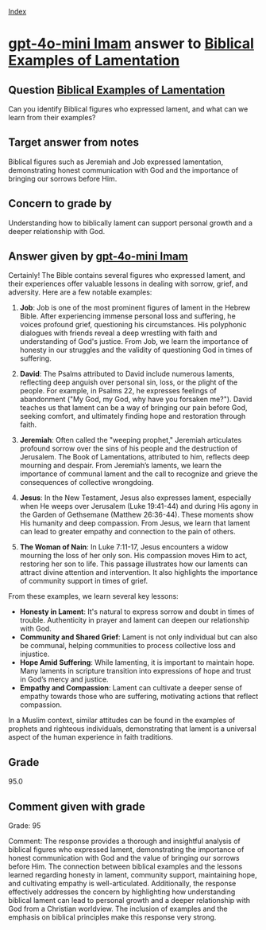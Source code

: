 
[Index](../../index.md)
# [gpt-4o-mini Imam](../../answering_models/gpt-4o-mini_Imam.md) answer to [Biblical Examples of Lamentation](../../questions/Biblical_Examples_of_Lamentation.md)

## Question [Biblical Examples of Lamentation](../../questions/Biblical_Examples_of_Lamentation.md)
Can you identify Biblical figures who expressed lament, and what can we learn from their examples?

## Target answer from notes
Biblical figures such as Jeremiah and Job expressed lamentation, demonstrating honest communication with God and the importance of bringing our sorrows before Him.

## Concern to grade by
Understanding how to biblically lament can support personal growth and a deeper relationship with God.

## Answer given by [gpt-4o-mini Imam](../../answering_models/gpt-4o-mini_Imam.md)
Certainly! The Bible contains several figures who expressed lament, and their experiences offer valuable lessons in dealing with sorrow, grief, and adversity. Here are a few notable examples:

1. **Job**: Job is one of the most prominent figures of lament in the Hebrew Bible. After experiencing immense personal loss and suffering, he voices profound grief, questioning his circumstances. His polyphonic dialogues with friends reveal a deep wrestling with faith and understanding of God's justice. From Job, we learn the importance of honesty in our struggles and the validity of questioning God in times of suffering.

2. **David**: The Psalms attributed to David include numerous laments, reflecting deep anguish over personal sin, loss, or the plight of the people. For example, in Psalms 22, he expresses feelings of abandonment ("My God, my God, why have you forsaken me?"). David teaches us that lament can be a way of bringing our pain before God, seeking comfort, and ultimately finding hope and restoration through faith.

3. **Jeremiah**: Often called the "weeping prophet," Jeremiah articulates profound sorrow over the sins of his people and the destruction of Jerusalem. The Book of Lamentations, attributed to him, reflects deep mourning and despair. From Jeremiah’s laments, we learn the importance of communal lament and the call to recognize and grieve the consequences of collective wrongdoing.

4. **Jesus**: In the New Testament, Jesus also expresses lament, especially when He weeps over Jerusalem (Luke 19:41-44) and during His agony in the Garden of Gethsemane (Matthew 26:36-44). These moments show His humanity and deep compassion. From Jesus, we learn that lament can lead to greater empathy and connection to the pain of others.

5. **The Woman of Nain**: In Luke 7:11-17, Jesus encounters a widow mourning the loss of her only son. His compassion moves Him to act, restoring her son to life. This passage illustrates how our laments can attract divine attention and intervention. It also highlights the importance of community support in times of grief.

From these examples, we learn several key lessons:

- **Honesty in Lament**: It's natural to express sorrow and doubt in times of trouble. Authenticity in prayer and lament can deepen our relationship with God.
- **Community and Shared Grief**: Lament is not only individual but can also be communal, helping communities to process collective loss and injustice.
- **Hope Amid Suffering**: While lamenting, it is important to maintain hope. Many laments in scripture transition into expressions of hope and trust in God’s mercy and justice.
- **Empathy and Compassion**: Lament can cultivate a deeper sense of empathy towards those who are suffering, motivating actions that reflect compassion.

In a Muslim context, similar attitudes can be found in the examples of prophets and righteous individuals, demonstrating that lament is a universal aspect of the human experience in faith traditions.

## Grade
95.0

## Comment given with grade
Grade: 95

Comment: The response provides a thorough and insightful analysis of biblical figures who expressed lament, demonstrating the importance of honest communication with God and the value of bringing our sorrows before Him. The connection between biblical examples and the lessons learned regarding honesty in lament, community support, maintaining hope, and cultivating empathy is well-articulated. Additionally, the response effectively addresses the concern by highlighting how understanding biblical lament can lead to personal growth and a deeper relationship with God from a Christian worldview. The inclusion of examples and the emphasis on biblical principles make this response very strong.
